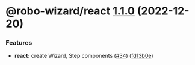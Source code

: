 # @robo-wizard/react [1.1.0](https://github.com/HipsterBrown/robo-wizard/compare/@robo-wizard/react@1.0.0...@robo-wizard/react@1.1.0) (2022-12-20)


### Features

* **react:** create Wizard, Step components ([#34](https://github.com/HipsterBrown/robo-wizard/issues/34)) ([fd13b0e](https://github.com/HipsterBrown/robo-wizard/commit/fd13b0e690c48db378ab3ed1a41fba1d77bc54a7))
